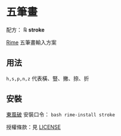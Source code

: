 # 五筆畫

配方： ℞ **stroke**

[Rime](https://rime.im) 五筆畫輸入方案

## 用法

`h,s,p,n,z` 代表橫、豎、撇、捺、折

## 安裝

[東風破](https://github.com/rime/plum) 安裝口令： `bash rime-install stroke`

授權條款：見 [LICENSE](LICENSE)
